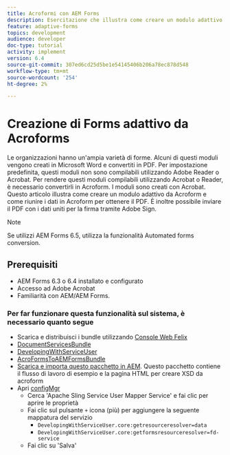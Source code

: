 ```yaml
---
title: Acroformi con AEM Forms
description: Esercitazione che illustra come creare un modulo adattivo utilizzando Acroform e come unire i dati per ottenere un PDF. È quindi possibile inviare il PDF con i dati uniti per la firma utilizzando Adobe Sign.
feature: adaptive-forms
topics: development
audience: developer
doc-type: tutorial
activity: implement
version: 6.4
source-git-commit: 307ed6cd25d5be1e54145406b206a78ec878d548
workflow-type: tm+mt
source-wordcount: '254'
ht-degree: 2%

---
```



# Creazione di Forms adattivo da Acroforms

Le organizzazioni hanno un&#39;ampia varietà di forme. Alcuni di questi moduli vengono creati in Microsoft Word e convertiti in PDF. Per impostazione predefinita, questi moduli non sono compilabili utilizzando Adobe Reader o Acrobat. Per rendere questi moduli compilabili utilizzando Acrobat o Reader, è necessario convertirli in Acroform. I moduli sono creati con Acrobat. Questo articolo illustra come creare un modulo adattivo da Acroform e come riunire i dati in Acroform per ottenere il PDF. È inoltre possibile inviare il PDF con i dati uniti per la firma tramite Adobe Sign.

>[!NOTE]
>
>Se utilizzi AEM Forms 6.5, utilizza la funzionalità Automated forms conversion.

## Prerequisiti

* AEM Forms 6.3 o 6.4 installato e configurato
* Accesso ad Adobe Acrobat
* Familiarità con AEM/AEM Forms.

### Per far funzionare questa funzionalità sul sistema, è necessario quanto segue

* Scarica e distribuisci i bundle utilizzando [Console Web Felix](http://localhost:4502/system/console/bundles)
* [DocumentServicesBundle](/help/forms/assets/common-osgi-bundles/AEMFormsDocumentServices.core-1.0-SNAPSHOT.jar)
* [DevelopingWithServiceUser](/help/forms/assets/common-osgi-bundles/DevelopingWithServiceUser.jar)
* [AcroFormsToAEMFormsBundle](https://forms.enablementadobe.com/content/DemoServerBundles/AcroFormToAEMForm.core-1.0-SNAPSHOT.jar)
* [Scarica e importa questo pacchetto in AEM](assets/acro-form-aem-form.zip). Questo pacchetto contiene il flusso di lavoro di esempio e la pagina HTML per creare XSD da acroform
* Apri [configMgr](http://localhost:4502/system/console/configMgr)
   * Cerca &#39;Apache Sling Service User Mapper Service&#39; e fai clic per aprire le proprietà
   * Fai clic sul pulsante `+` icona (più) per aggiungere la seguente mappatura del servizio
      * `DevelopingWithServiceUser.core:getresourceresolver=data`
      * `DevelopingWithServiceUser.core:getformsresourceresolver=fd-service`
   * Fai clic su &#39;Salva&#39;
